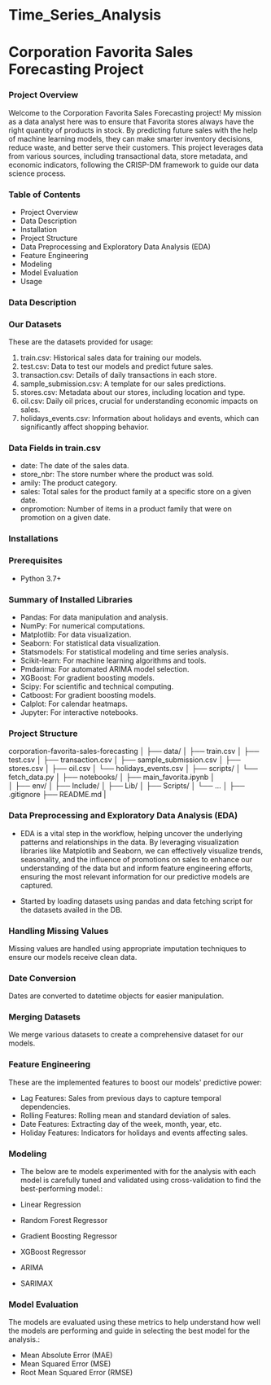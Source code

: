 # Time_Series_Analysis


# Corporation Favorita Sales Forecasting Project

### Project Overview

Welcome to the Corporation Favorita Sales Forecasting project! My mission as a data analyst here was to ensure that Favorita stores always have the right quantity of products in stock. By predicting future sales with the help of machine learning models, they can make smarter inventory decisions, reduce waste, and better serve their customers. This project leverages data from various sources, including transactional data, store metadata, and economic indicators, following the CRISP-DM framework to guide our data science process.

### Table of Contents

- Project Overview
- Data Description
- Installation
- Project Structure
- Data Preprocessing and Exploratory Data Analysis (EDA)
- Feature Engineering
- Modeling
- Model Evaluation
- Usage

### Data Description

### Our Datasets
These are the datasets provided for usage:

1. train.csv: Historical sales data for training our models.
2. test.csv: Data to test our models and predict future sales.
3. transaction.csv: Details of daily transactions in each store.
4. sample_submission.csv: A template for our sales predictions.
5. stores.csv: Metadata about our stores, including location and type.
6. oil.csv: Daily oil prices, crucial for understanding economic impacts on sales.
7. holidays_events.csv: Information about holidays and events, which can significantly affect shopping behavior.

### Data Fields in train.csv

- date: The date of the sales data.
- store_nbr: The store number where the product was sold.
- amily: The product category.
- sales: Total sales for the product family at a specific store on a given date.
- onpromotion: Number of items in a product family that were on promotion on a given date.

### Installations
### Prerequisites
- Python 3.7+

### Summary of Installed Libraries

- Pandas: For data manipulation and analysis.
- NumPy: For numerical computations.
- Matplotlib: For data visualization.
- Seaborn: For statistical data visualization.
- Statsmodels: For statistical modeling and time series analysis.
- Scikit-learn: For machine learning algorithms and tools.
- Pmdarima: For automated ARIMA model selection.
- XGBoost: For gradient boosting models.
- Scipy: For scientific and technical computing.
- Catboost: For gradient boosting models.
- Calplot: For calendar heatmaps.
- Jupyter: For interactive notebooks.


### Project Structure

corporation-favorita-sales-forecasting
│
├── data/
│   ├── train.csv
│   ├── test.csv
│   ├── transaction.csv
│   ├── sample_submission.csv
│   ├── stores.csv
│   ├── oil.csv
│   └── holidays_events.csv
│
├── scripts/
│   └── fetch_data.py
│
├── notebooks/
│   ├── main_favorita.ipynb
│   
│
├── env/
│   ├── Include/
│   ├── Lib/
│   ├── Scripts/
│   └── ...
│
├── .gitignore
├── README.md
|

### Data Preprocessing and Exploratory Data Analysis (EDA)

- EDA is a vital step in the workflow, helping uncover the underlying patterns and relationships in the data. By leveraging visualization libraries like Matplotlib and Seaborn, we can effectively visualize trends, seasonality, and the influence of promotions on sales to enhance our understanding of the data but and inform feature engineering efforts, ensuring the most relevant information for our predictive models are captured.


- Started by loading datasets using pandas and data fetching script for the datasets availed in the DB.

### Handling Missing Values
Missing values are handled using appropriate imputation techniques to ensure our models receive clean data.

### Date Conversion
Dates are converted to datetime objects for easier manipulation.

### Merging Datasets
We merge various datasets to create a comprehensive dataset for our models.

### Feature Engineering
These are the implemented features to boost our models' predictive power:

- Lag Features: Sales from previous days to capture temporal dependencies.
- Rolling Features: Rolling mean and standard deviation of sales.
- Date Features: Extracting day of the week, month, year, etc.
- Holiday Features: Indicators for holidays and events affecting sales.

### Modeling
- The below are te models experimented with for the analysis with each model is carefully tuned and validated using cross-validation to find the best-performing model.:

- Linear Regression
- Random Forest Regressor
- Gradient Boosting Regressor
- XGBoost Regressor
- ARIMA
- SARIMAX

### Model Evaluation

The models are evaluated using these metrics to help understand how well the models are performing and guide in selecting the best model for the analysis.:

- Mean Absolute Error (MAE)
- Mean Squared Error (MSE)
- Root Mean Squared Error (RMSE)


